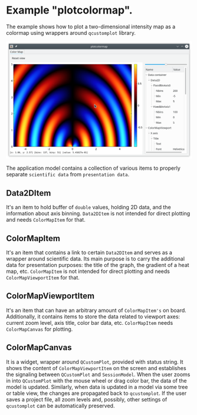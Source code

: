 # Example "plotcolormap".

The example shows how to plot a two-dimensional intensity map as a colormap
using wrappers around `qcustomplot` library. 

![plotgraphs](../../doc/assets/plotcolormap.png)

The application model contains a collection of various items to properly
separate `scientific data` from `presentation data`. 

## Data2DItem

It's an item to hold buffer of `double` values, holding 2D data, and the
information about axis binning. `Data2DItem` is not intended for direct plotting
and needs `ColorMapItem` for that.

## ColorMapItem

It's an item that contains a link to certain `Data2DItem` and serves as a
wrapper around scientific data. Its main purpose is to carry the additional data
for presentation purposes: the title of the graph, the gradient of a heat map,
etc. `ColorMapItem` is not intended for direct plotting and needs
`ColorMapViewportItem` for that.

## ColorMapViewportItem

It's an item that can have an arbitrary amount of `ColorMapItem's` on board.
Additionally, it contains items to store the data related to viewport axes:
current zoom level, axis title, color bar data, etc. `ColorMapItem` needs
`ColorMapCanvas` for plotting.

## ColorMapCanvas

It is a widget, wrapper around `QCustomPlot`, provided with status string. It
shows the content of `ColorMapViewportItem` on the screen and establishes the
signaling between `QCustomPlot` and `SessionModel`. When the user zooms in into
`QCustomPlot` with the mouse wheel or drag color bar, the data of the model is
updated. Similarly, when data is updated in a model via some tree or table view,
the changes are propagated back to `qcustomplot`. If the user saves a project
file, all zoom levels and, possibly, other settings of `qcustomplot` can be
automatically preserved.


